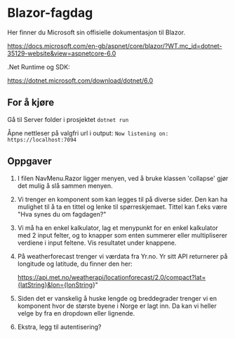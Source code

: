 # Blazor-fagdag

Her finner du Microsoft sin offisielle dokumentasjon til Blazor.

<https://docs.microsoft.com/en-gb/aspnet/core/blazor/?WT.mc_id=dotnet-35129-website&view=aspnetcore-6.0>

.Net Runtime og SDK:

<https://dotnet.microsoft.com/download/dotnet/6.0>

## For å kjøre

Gå til Server folder i prosjektet
`dotnet run`

Åpne nettleser på valgfri url i output:
`Now listening on: https://localhost:7094`

## Oppgaver

1. I filen NavMenu.Razor ligger menyen, ved å bruke klassen 'collapse' gjør det mulig å slå sammen menyen.
2. Vi trenger en komponent som kan legges til på diverse sider. Den kan ha mulighet til å ta en tittel og lenke til spørreskjemaet. Tittel kan f.eks være "Hva synes du om fagdagen?"
3. Vi må ha en enkel kalkulator, lag et menypunkt for en enkel kalkulator med 2 input felter, og to knapper som enten summerer eller multipliserer verdiene i input feltene. Vis resultatet under knappene.
4. På weatherforecast trenger vi værdata fra Yr.no.
   Yr sitt API returnerer på longitude og latitude, du finner den her:

   <https://api.met.no/weatherapi/locationforecast/2.0/compact?lat={latString}&lon={lonString>}"

5. Siden det er vanskelig å huske lengde og breddegrader trenger vi en komponent hvor de største byene i Norge er lagt inn. Da kan vi heller velge by fra en dropdown eller lignende.
6. Ekstra, legg til autentisering?
